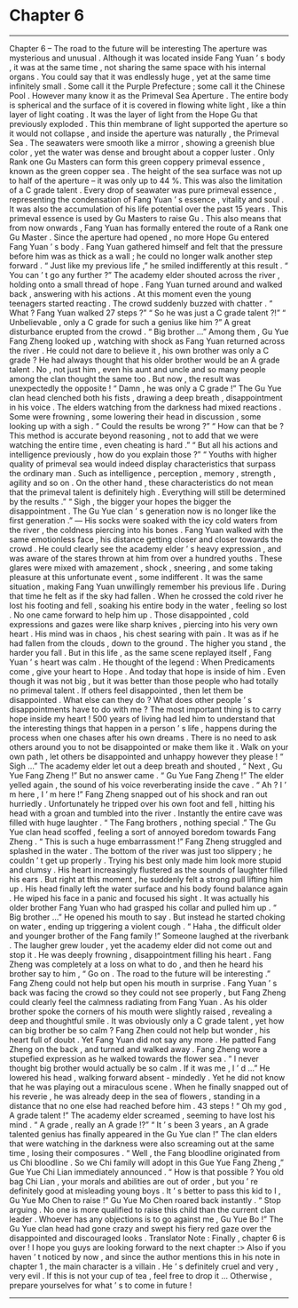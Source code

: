 
# Chapter 6


---

Chapter 6 – The road to the future will be interesting
The aperture was mysterious and unusual . Although it was located inside Fang Yuan ’ s body , it was at the same time , not sharing the same space with his internal organs . You could say that it was endlessly huge , yet at the same time infinitely small .
Some call it the Purple Prefecture ; some call it the Chinese Pool . However many know it as the Primeval Sea Aperture . The entire body is spherical and the surface of it is covered in flowing white light , like a thin layer of light coating . It was the layer of light from the Hope
Gu
that previously exploded .
This thin membrane of light supported the aperture so it would not collapse , and inside the aperture was naturally , the Primeval Sea . The seawaters were smooth like a mirror , showing a greenish blue color , yet the water was dense and brought about a copper luster . Only Rank one
Gu
Masters can form this green coppery primeval essence , known as the green copper sea .
The height of the sea surface was not up to half of the aperture – it was only up to 44 %. This was also the limitation of a C grade talent . Every drop of seawater was pure primeval essence , representing the condensation of Fang Yuan ’ s essence , vitality and soul . It was also the accumulation of his life potential over the past 15 years .
This primeval essence is used by
Gu
Masters to raise
Gu
. This also means that from now onwards , Fang Yuan has formally entered the route of a Rank one
Gu
Master . Since the aperture had opened , no more Hope
Gu
entered Fang Yuan ’ s body .
Fang Yuan gathered himself and felt that the pressure before him was as thick as a wall ; he could no longer walk another step forward . “ Just like my previous life ,” he smiled indifferently at this result .
“ You can ’ t go any further ?” The academy elder shouted across the river , holding onto a small thread of hope . Fang Yuan turned around and walked back , answering with his actions .
At this moment even the young teenagers started reacting . The crowd suddenly buzzed with chatter .
“
What
? Fang Yuan walked 27 steps ?”
“ So he was just a C grade talent ?!”
“ Unbelievable , only a C grade for such a genius like him ?”
A great disturbance erupted from the crowd .
“ Big brother …” Among them , Gu Yue Fang Zheng looked up , watching with shock as Fang Yuan returned across the river . He could not dare to believe it , his own brother was only a C grade ?
He had always thought that his older brother would be an A grade talent . No , not just him , even his aunt and uncle and so many people among the clan thought the same too .
But now , the result was unexpectedly the opposite !
“
Damn
, he was only a C grade !” The Gu Yue clan head clenched both his fists , drawing a deep breath , disappointment in his voice .
The elders watching from the darkness had mixed reactions . Some were frowning , some lowering their head in discussion , some looking up with a sigh .
“ Could the results be wrong ?”
“ How can that be ? This method is accurate beyond reasoning , not to add that we were watching the entire time , even cheating is hard .”
“ But all his actions and intelligence previously , how do you explain those ?”
“ Youths with higher quality of primeval sea would indeed display characteristics that surpass the ordinary man . Such as intelligence , perception , memory , strength , agility and so on . On the other hand , these characteristics do not mean that the primeval talent is definitely high . Everything will still be determined by the results .”
“ Sigh , the bigger your hopes the bigger the disappointment . The Gu Yue clan ’ s generation now is no longer like the first generation .”
—
His socks were soaked with the icy cold waters from the river , the coldness piercing into his bones .
Fang Yuan walked with the same emotionless face , his distance getting closer and closer towards the crowd . He could clearly see the academy elder ’ s heavy expression , and was aware of the stares thrown at him from over a hundred youths .
These glares were mixed with amazement , shock , sneering , and some taking pleasure at this unfortunate event , some indifferent .
It was the same situation , making Fang Yuan unwillingly remember his previous life .
During that time he felt as if the sky had fallen . When he crossed the cold river he lost his footing and fell , soaking his entire body in the water , feeling so lost . No one came forward to help him up .
Those disappointed , cold expressions and gazes were like sharp knives , piercing into his very own heart . His mind was in chaos , his chest searing with pain . It was as if he had fallen from the clouds , down to the ground . The higher you stand , the harder you fall .
But in this life , as the same scene replayed itself , Fang Yuan ’ s heart was calm . He thought of the legend : When Predicaments come , give your heart to Hope .
And today that hope is inside of him . Even though it was not big , but it was better than those people who had totally no primeval talent .
If others feel disappointed , then let them be disappointed . What else can they do ?
What does other people ’ s disappointments have to do with me ? The most important thing is to carry hope inside my heart !
500 years of living had led him to understand that the interesting things that happen in a person ’ s life , happens during the process when one chases after his own dreams . There is no need to ask others around you to not be disappointed or make them like it .
Walk on your own path , let others be disappointed and unhappy however they please !
“ Sigh …” The academy elder let out a deep breath and shouted , “ Next , Gu Yue Fang Zheng !”
But no answer came .
“ Gu Yue Fang Zheng !” The elder yelled again , the sound of his voice reverberating inside the cave .
“ Ah ? I ’ m here , I ’ m here !” Fang Zheng snapped out of his shock and ran out hurriedly . Unfortunately he tripped over his own foot and fell , hitting his head with a groan and tumbled into the river .
Instantly the entire cave was filled with huge laughter .
“ The Fang brothers , nothing special .” The Gu Yue clan head scoffed , feeling a sort of annoyed boredom towards Fang Zheng .
“ This is such a huge embarrassment !” Fang Zheng struggled and splashed in the water . The bottom of the river was just too slippery ; he couldn ’ t get up properly . Trying his best only made him look more stupid and clumsy . His heart increasingly flustered as the sounds of laughter filled his ears .
But right at this moment , he suddenly felt a strong pull lifting him up . His head finally left the water surface and his body found balance again .
He wiped his face in a panic and focused his sight . It was actually his older brother Fang Yuan who had grasped his collar and pulled him up .
“ Big brother …” He opened his mouth to say . But instead he started choking on water , ending up triggering a violent cough .
“ Haha , the difficult older and younger brother of the Fang family !” Someone laughed at the riverbank . The laugher grew louder , yet the academy elder did not come out and stop it . He was deeply frowning , disappointment filling his heart .
Fang Zheng was completely at a loss on what to do , and then he heard his brother say to him , “ Go on . The road to the future will be interesting .”
Fang Zheng could not help but open his mouth in surprise . Fang Yuan ’ s back was facing the crowd so they could not see properly , but Fang Zheng could clearly feel the calmness radiating from Fang Yuan . As his older brother spoke the corners of his mouth were slightly raised , revealing a deep and thoughtful smile .
It was obviously only a C grade talent , yet how can big brother be so calm ?
Fang Zhen could not help but wonder , his heart full of doubt . Yet Fang Yuan did not say any more . He patted Fang Zheng on the back , and turned and walked away .
Fang Zheng wore a stupefied expression as he walked towards the flower sea . “ I never thought big brother would actually be so calm . If it was me , I ’ d …”
He lowered his head , walking forward absent - mindedly . Yet he did not know that he was playing out a miraculous scene . When he finally snapped out of his reverie , he was already deep in the sea of flowers , standing in a distance that no one else had reached before him .
43 steps !
“ Oh my god , A grade talent !” The academy elder screamed , seeming to have lost his mind .
“ A grade , really an A grade !?”
“ It ’ s been 3 years , an A grade talented genius has finally appeared in the Gu Yue clan !”
The clan elders that were watching in the darkness were also screaming out at the same time , losing their composures .
“ Well , the Fang bloodline originated from us Chi bloodline . So we Chi family will adopt in this Gue Yue Fang Zheng ,” Gue Yue Chi Lian immediately announced .
“ How is that possible ? You old bag Chi Lian , your morals and abilities are out of order , but you ’ re definitely good at misleading young boys . It ’ s better to pass this kid to I , Gu Yue Mo Chen to raise !” Gu Yue Mo Chen roared back instantly .
“ Stop arguing . No one is more qualified to raise this child than the current clan leader . Whoever has any objections is to go against me , Gu Yue Bo !” The Gu Yue clan head had gone crazy and swept his fiery red gaze over the disappointed and discouraged looks .
Translator Note : Finally , chapter 6 is over ! I hope you guys are looking forward to the next chapter :>
Also if you haven ’ t noticed by now , and since the author mentions this in his note in chapter 1 , the main character is a villain . He ’ s definitely cruel and very , very evil . If this is not your cup of tea , feel free to drop it … Otherwise , prepare yourselves for what ’ s to come in future !

---

